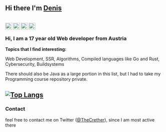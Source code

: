 ## Hi there I'm [Denis](https://thecrether.at)

<br />
<a href="https://twitter.com/TheCrether" style="background-color: white;">
  <img align="left" alt="Twitter" width="22px" src="https://cdn.jsdelivr.net/npm/simple-icons@v3/icons/twitter.svg" />
</a>
<a href="https://www.linkedin.com/in/denis-imeri" style="background-color: white;">
<img align="left" alt="Twitter" width="22px" src="https://cdn.jsdelivr.net/npm/simple-icons@3.9.0/icons/linkedin.svg" />
</a>
<a href="https://www.instagram.com/thecrether/" style="background-color: white;">
  <img align="left" alt="Instagram" width="22px" src="https://cdn.jsdelivr.net/npm/simple-icons@v3/icons/instagram.svg" />
</a>
<a href="https://www.reddit.com/user/thecrether/" style="background-color: white;">
  <img align="left" alt=" Reddit" width="22px" src="https://cdn.jsdelivr.net/npm/simple-icons@v3/icons/reddit.svg" />
</a>

<br />

### Hi, I am a 17 year old Web developer from Austria

**Topics that I find interesting:**

Web Development, SSR, Algorithms, Compiled languages like Go and Rust, Cybersecurity, Buildsystems
<!--
[![Github Stats By Anurag](https://github-readme-stats.vercel.app/api?username=TheCrether&show_icons=true&title_color=fff&icon_color=79ff97&text_color=9f9f9f&bg_color=151515)](https://github.com/anuraghazra/github-readme-stats) -->

There should also be Java as a large portion in this list, but I had to take my Programming course repository private.

[![Top Langs](https://github-readme-stats.vercel.app/api/top-langs/?username=TheCrether&hide=perl&layout=compact&langs_count=7&theme=gruvbox)](https://github.com/anuraghazra/github-readme-stats)
-----

### Contact

feel free to contact me on Twitter ([@TheCrether](https://twitter.com/TheCrether)), since I am most active there
